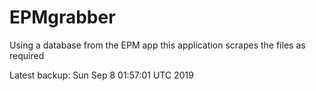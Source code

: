 # EPMgrabber
Using a database from the EPM app this application scrapes the files as required


Latest backup: Sun Sep 8 01:57:01 UTC 2019
